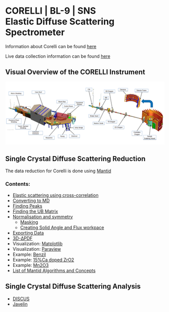 # CORELLI | BL-9 | SNS <br/> Elastic Diffuse Scattering Spectrometer

Information about Corelli can be found [here](https://neutrons.ornl.gov/corelli)

Live data collection information can be found [here](https://monitor.sns.gov/dasmon/corelli)

## Visual Overview of the CORELLI Instrument
![Corelli](BL-9-CORELLI-Instrument-Diagram.png)

## Single Crystal Diffuse Scattering Reduction

The data reduction for Corelli is done using [Mantid](http://www.mantidproject.org)

### Contents:
* [Elastic scattering using cross-correlation](cc)
* [Converting to MD](md)
* [Finding Peaks](peaks)
* [Finding the UB Matrix](ub)
* [Normalisation and symmetry](reduction)
  * [Masking](mask)
  * [Creating Solid Angle and Flux workpace](van)
* [Exporting Data](export)
* [3D-ΔPDF](pdf)
* Visualization: [Matplotlib](matplotlib)
* Visualization: [Paraview](paraview)
* Example: [Benzil](benzil)
* Example: [15%Ca doped ZrO2](czo)
* Example: [Mn2O3](mn2o3)
* [List of Mantid Algorithms and Concepts](algorithms)

## Single Crystal Diffuse Scattering Analysis

* [DISCUS](http://tproffen.github.io/DiffuseCode)
* [Javelin](http://javelin.readthedocs.io)
